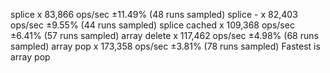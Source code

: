splice x 83,866 ops/sec ±11.49% (48 runs sampled)
splice - x 82,403 ops/sec ±9.55% (44 runs sampled)
splice cached x 109,368 ops/sec ±6.41% (57 runs sampled)
array delete x 117,462 ops/sec ±4.98% (68 runs sampled)
array pop x 173,358 ops/sec ±3.81% (78 runs sampled)
Fastest is array pop
